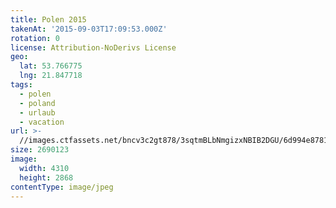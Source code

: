 ```yaml
---
title: Polen 2015
takenAt: '2015-09-03T17:09:53.000Z'
rotation: 0
license: Attribution-NoDerivs License
geo:
  lat: 53.766775
  lng: 21.847718
tags:
  - polen
  - poland
  - urlaub
  - vacation
url: >-
  //images.ctfassets.net/bncv3c2gt878/3sqtmBLbNmgizxNBIB2DGU/6d994e8781062c2ce3b0c65f5b0f5f98/polen-2015_25862516391_o
size: 2690123
image:
  width: 4310
  height: 2868
contentType: image/jpeg
---
```


